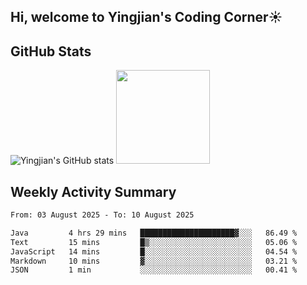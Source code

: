 ## Hi, welcome to Yingjian's Coding Corner☀️

## GitHub Stats
![Yingjian's GitHub stats](https://github-readme-stats.vercel.app/api?username=BigBigBai&show_icons=true&hide=stars,issues&hide_border=true&theme=merko&bg_color=00000000)
<img height="150em" src="https://github-readme-stats.vercel.app/api/top-langs/?username=BigBigBai&layout=compact&hide_border=true&theme=merko&bg_color=00000000"/>

## Weekly Activity Summary

<!--START_SECTION:waka-->

```txt
From: 03 August 2025 - To: 10 August 2025

Java         4 hrs 29 mins   █████████████████████▓░░░   86.49 %
Text         15 mins         █▒░░░░░░░░░░░░░░░░░░░░░░░   05.06 %
JavaScript   14 mins         █░░░░░░░░░░░░░░░░░░░░░░░░   04.54 %
Markdown     10 mins         ▓░░░░░░░░░░░░░░░░░░░░░░░░   03.21 %
JSON         1 min           ░░░░░░░░░░░░░░░░░░░░░░░░░   00.41 %
```

<!--END_SECTION:waka-->


